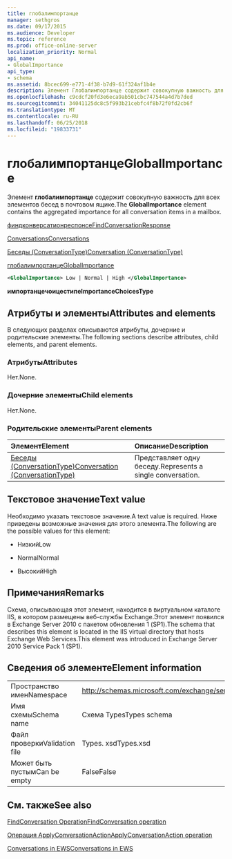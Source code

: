 ```yaml
---
title: глобалимпортанце
manager: sethgros
ms.date: 09/17/2015
ms.audience: Developer
ms.topic: reference
ms.prod: office-online-server
localization_priority: Normal
api_name:
- GlobalImportance
api_type:
- schema
ms.assetid: 8bcec699-e771-4f38-b7d9-61f324af1b4e
description: Элемент Глобалимпортанце содержит совокупную важность для всех элементов бесед в почтовом ящике.
ms.openlocfilehash: c9cdcf20fd3e6eca9ab501cbc747544a4d7b7ded
ms.sourcegitcommit: 34041125dc8c5f993b21cebfc4f8b72f0fd2cb6f
ms.translationtype: MT
ms.contentlocale: ru-RU
ms.lasthandoff: 06/25/2018
ms.locfileid: "19833731"
---
```

# <a name="globalimportance"></a><span data-ttu-id="163d2-103">глобалимпортанце</span><span class="sxs-lookup"><span data-stu-id="163d2-103">GlobalImportance</span></span>

<span data-ttu-id="163d2-104">Элемент **глобалимпортанце** содержит совокупную важность для всех элементов бесед в почтовом ящике.</span><span class="sxs-lookup"><span data-stu-id="163d2-104">The **GlobalImportance** element contains the aggregated importance for all conversation items in a mailbox.</span></span> 
  
[<span data-ttu-id="163d2-105">финдконверсатионреспонсе</span><span class="sxs-lookup"><span data-stu-id="163d2-105">FindConversationResponse</span></span>](findconversationresponse.md)
  
[<span data-ttu-id="163d2-106">Conversations</span><span class="sxs-lookup"><span data-stu-id="163d2-106">Conversations</span></span>](conversations-ex15websvcsotherref.md)
  
[<span data-ttu-id="163d2-107">Беседы (ConversationType)</span><span class="sxs-lookup"><span data-stu-id="163d2-107">Conversation (ConversationType)</span></span>](conversation-conversationtype.md)
  
[<span data-ttu-id="163d2-108">глобалимпортанце</span><span class="sxs-lookup"><span data-stu-id="163d2-108">GlobalImportance</span></span>](globalimportance.md)
  
```XML
<GlobalImportance> Low | Normal | High </GlobalImportance>
```

 <span data-ttu-id="163d2-109">**импортанцечоицестипе**</span><span class="sxs-lookup"><span data-stu-id="163d2-109">**ImportanceChoicesType**</span></span>
## <a name="attributes-and-elements"></a><span data-ttu-id="163d2-110">Атрибуты и элементы</span><span class="sxs-lookup"><span data-stu-id="163d2-110">Attributes and elements</span></span>

<span data-ttu-id="163d2-111">В следующих разделах описываются атрибуты, дочерние и родительские элементы.</span><span class="sxs-lookup"><span data-stu-id="163d2-111">The following sections describe attributes, child elements, and parent elements.</span></span>
  
### <a name="attributes"></a><span data-ttu-id="163d2-112">Атрибуты</span><span class="sxs-lookup"><span data-stu-id="163d2-112">Attributes</span></span>

<span data-ttu-id="163d2-113">Нет.</span><span class="sxs-lookup"><span data-stu-id="163d2-113">None.</span></span>
  
### <a name="child-elements"></a><span data-ttu-id="163d2-114">Дочерние элементы</span><span class="sxs-lookup"><span data-stu-id="163d2-114">Child elements</span></span>

<span data-ttu-id="163d2-115">Нет.</span><span class="sxs-lookup"><span data-stu-id="163d2-115">None.</span></span>
  
### <a name="parent-elements"></a><span data-ttu-id="163d2-116">Родительские элементы</span><span class="sxs-lookup"><span data-stu-id="163d2-116">Parent elements</span></span>

|<span data-ttu-id="163d2-117">**Элемент**</span><span class="sxs-lookup"><span data-stu-id="163d2-117">**Element**</span></span>|<span data-ttu-id="163d2-118">**Описание**</span><span class="sxs-lookup"><span data-stu-id="163d2-118">**Description**</span></span>|
|:-----|:-----|
|[<span data-ttu-id="163d2-119">Беседы (ConversationType)</span><span class="sxs-lookup"><span data-stu-id="163d2-119">Conversation (ConversationType)</span></span>](conversation-conversationtype.md) <br/> |<span data-ttu-id="163d2-120">Представляет одну беседу.</span><span class="sxs-lookup"><span data-stu-id="163d2-120">Represents a single conversation.</span></span>  <br/> |
   
## <a name="text-value"></a><span data-ttu-id="163d2-121">Текстовое значение</span><span class="sxs-lookup"><span data-stu-id="163d2-121">Text value</span></span>

<span data-ttu-id="163d2-122">Необходимо указать текстовое значение.</span><span class="sxs-lookup"><span data-stu-id="163d2-122">A text value is required.</span></span> <span data-ttu-id="163d2-123">Ниже приведены возможные значения для этого элемента.</span><span class="sxs-lookup"><span data-stu-id="163d2-123">The following are the possible values for this element:</span></span>
  
- <span data-ttu-id="163d2-124">Низкий</span><span class="sxs-lookup"><span data-stu-id="163d2-124">Low</span></span>
    
- <span data-ttu-id="163d2-125">Normal</span><span class="sxs-lookup"><span data-stu-id="163d2-125">Normal</span></span>
    
- <span data-ttu-id="163d2-126">Высокий</span><span class="sxs-lookup"><span data-stu-id="163d2-126">High</span></span>
    
## <a name="remarks"></a><span data-ttu-id="163d2-127">Примечания</span><span class="sxs-lookup"><span data-stu-id="163d2-127">Remarks</span></span>

<span data-ttu-id="163d2-128">Схема, описывающая этот элемент, находится в виртуальном каталоге IIS, в котором размещены веб-службы Exchange.Этот элемент появился в Exchange Server 2010 с пакетом обновления 1 (SP1).</span><span class="sxs-lookup"><span data-stu-id="163d2-128">The schema that describes this element is located in the IIS virtual directory that hosts Exchange Web Services.This element was introduced in Exchange Server 2010 Service Pack 1 (SP1).</span></span>
  
## <a name="element-information"></a><span data-ttu-id="163d2-129">Сведения об элементе</span><span class="sxs-lookup"><span data-stu-id="163d2-129">Element information</span></span>

|||
|:-----|:-----|
|<span data-ttu-id="163d2-130">Пространство имен</span><span class="sxs-lookup"><span data-stu-id="163d2-130">Namespace</span></span>  <br/> |http://schemas.microsoft.com/exchange/services/2006/types  <br/> |
|<span data-ttu-id="163d2-131">Имя схемы</span><span class="sxs-lookup"><span data-stu-id="163d2-131">Schema name</span></span>  <br/> |<span data-ttu-id="163d2-132">Схема Types</span><span class="sxs-lookup"><span data-stu-id="163d2-132">Types schema</span></span>  <br/> |
|<span data-ttu-id="163d2-133">Файл проверки</span><span class="sxs-lookup"><span data-stu-id="163d2-133">Validation file</span></span>  <br/> |<span data-ttu-id="163d2-134">Types. xsd</span><span class="sxs-lookup"><span data-stu-id="163d2-134">Types.xsd</span></span>  <br/> |
|<span data-ttu-id="163d2-135">Может быть пустым</span><span class="sxs-lookup"><span data-stu-id="163d2-135">Can be empty</span></span>  <br/> |<span data-ttu-id="163d2-136">False</span><span class="sxs-lookup"><span data-stu-id="163d2-136">False</span></span>  <br/> |
   
## <a name="see-also"></a><span data-ttu-id="163d2-137">См. также</span><span class="sxs-lookup"><span data-stu-id="163d2-137">See also</span></span>



[<span data-ttu-id="163d2-138">FindConversation Operation</span><span class="sxs-lookup"><span data-stu-id="163d2-138">FindConversation operation</span></span>](findconversation-operation.md)
  
[<span data-ttu-id="163d2-139">Операция ApplyConversationAction</span><span class="sxs-lookup"><span data-stu-id="163d2-139">ApplyConversationAction operation</span></span>](applyconversationaction-operation.md)


[<span data-ttu-id="163d2-140">Conversations in EWS</span><span class="sxs-lookup"><span data-stu-id="163d2-140">Conversations in EWS</span></span>](http://msdn.microsoft.com/library/91e64629-db6c-4c94-9dcb-d386232e8467%28Office.15%29.aspx)


